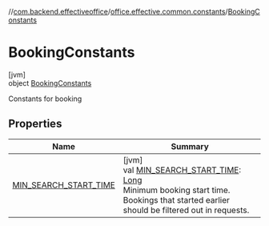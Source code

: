 //[com.backend.effectiveoffice](IdeaProjects/labs-office-elevator/effectiveOfficeBackend/documentation/gfm/index.md)/[office.effective.common.constants](IdeaProjects/labs-office-elevator/effectiveOfficeBackend/documentation/gfm/com.backend.effectiveoffice/office.effective.common.constants/index.md)/[BookingConstants](IdeaProjects/labs-office-elevator/effectiveOfficeBackend/documentation/gfm/com.backend.effectiveoffice/office.effective.common.constants/-booking-constants/index.md)

# BookingConstants

[jvm]\
object [BookingConstants](IdeaProjects/labs-office-elevator/effectiveOfficeBackend/documentation/gfm/com.backend.effectiveoffice/office.effective.common.constants/-booking-constants/index.md)

Constants for booking

## Properties

| Name | Summary |
|---|---|
| [MIN_SEARCH_START_TIME](-m-i-n_-s-e-a-r-c-h_-s-t-a-r-t_-t-i-m-e.md) | [jvm]<br>val [MIN_SEARCH_START_TIME](-m-i-n_-s-e-a-r-c-h_-s-t-a-r-t_-t-i-m-e.md): [Long](https://kotlinlang.org/api/latest/jvm/stdlib/kotlin/-long/index.html)<br>Minimum booking start time. Bookings that started earlier should be filtered out in requests. |
